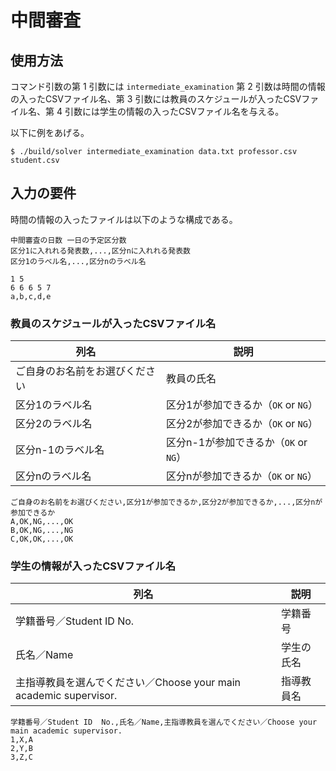 # 中間審査

## 使用方法

コマンド引数の第 1 引数には `intermediate_examination` 第 2 引数は時間の情報の入ったCSVファイル名、第 3 引数には教員のスケジュールが入ったCSVファイル名、第 4 引数には学生の情報の入ったCSVファイル名を与える。

以下に例をあげる。

```
$ ./build/solver intermediate_examination data.txt professor.csv student.csv
```

## 入力の要件

時間の情報の入ったファイルは以下のような構成である。

```
中間審査の日数 一日の予定区分数
区分1に入れれる発表数,...,区分nに入れれる発表数
区分1のラベル名,...,区分nのラベル名
```

```
1 5
6 6 6 5 7
a,b,c,d,e
```

### 教員のスケジュールが入ったCSVファイル名

| 列名 | 説明 |
| ---- | ---- |
| ご自身のお名前をお選びください | 教員の氏名 |
| 区分1のラベル名 | 区分1が参加できるか（`OK` or `NG`） |
| 区分2のラベル名 | 区分2が参加できるか（`OK` or `NG`） |
| 区分n-1のラベル名 | 区分n-1が参加できるか（`OK` or `NG`） |
| 区分nのラベル名 | 区分nが参加できるか（`OK` or `NG`） |

```
ご自身のお名前をお選びください,区分1が参加できるか,区分2が参加できるか,...,区分nが参加できるか
A,OK,NG,...,OK
B,OK,NG,...,NG
C,OK,OK,...,OK
```

### 学生の情報が入ったCSVファイル名

| 列名 | 説明 |
| ---- | ---- |
| 学籍番号／Student ID  No. | 学籍番号 |
| 氏名／Name | 学生の氏名 |
| 主指導教員を選んでください／Choose your main academic supervisor. | 指導教員名 |

```
学籍番号／Student ID  No.,氏名／Name,主指導教員を選んでください／Choose your main academic supervisor.
1,X,A
2,Y,B
3,Z,C
```